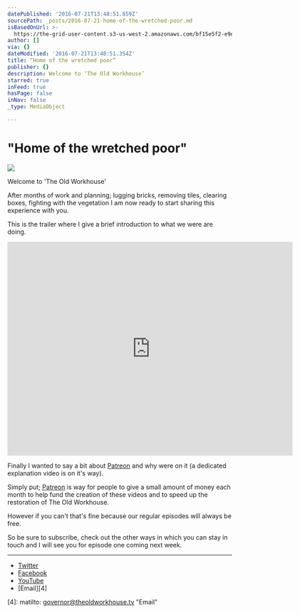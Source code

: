 ```yaml
---
datePublished: '2016-07-21T13:48:51.859Z'
sourcePath: _posts/2016-07-21-home-of-the-wretched-poor.md
isBasedOnUrl: >-
  https://the-grid-user-content.s3-us-west-2.amazonaws.com/bf15e5f2-e9e1-420c-b05a-8c059e09cc35.jpg
author: []
via: {}
dateModified: '2016-07-21T13:48:51.354Z'
title: “Home of the wretched poor“
publisher: {}
description: Welcome to ‘The Old Workhouse’
starred: true
inFeed: true
hasPage: false
inNav: false
_type: MediaObject

---
```

# "Home of the wretched poor"
![](https://the-grid-user-content.s3-us-west-2.amazonaws.com/fff77b92-8f8c-45ee-bc85-dcfb8411f3df.jpg)

Welcome to 'The Old Workhouse'

After months of work and planning; lugging bricks, removing tiles, clearing boxes, fighting with the vegetation I am now ready to start sharing this experience with you.

This is the trailer where I give a brief introduction to what we were are doing.

<iframe src="https://cdn.embedly.com/widgets/media.html?url=http%3A%2F%2Fwww.youtube.com%2Fwatch%3Fv%3DEm-d1S4M-AQ&amp;src=https%3A%2F%2Fwww.youtube.com%2Fembed%2FEm-d1S4M-AQ%3Ffeature%3Doembed&amp;type=text%2Fhtml&amp;key=b7d04c9b404c499eba89ee7072e1c4f7&amp;schema=youtube" width="640" height="480" scrolling="no" frameborder="0" allowfullscreen="" style=""></iframe>

Finally I wanted to say a bit about [Patreon][0] and why were on it (a dedicated explanation video is on it's way).

Simply put; [Patreon][0] is way for people to give a small amount of money each month to help fund the creation of these videos and to speed up the restoration of The Old Workhouse.

However if you can't that's fine because our regular episodes will always be free.

So be sure to subscribe, check out the other ways in which you can stay in touch and I will see you for episode one coming next week.

------

* [Twitter][1]
* [Facebook][2]
* [YouTube][3]
* [Email][4]

[0]: https://www.patreon.com/theoldworkhouse "Patreon"
[1]: www.twitter.com/theoldworkhouse "Twitter"
[2]: www.facebook.com/theoldworkhousetv "Facebook"
[3]: www.tinyurl.com/theoldworkhouse "YouTube"
[4]: matilto: governor@theoldworkhouse.tv "Email"